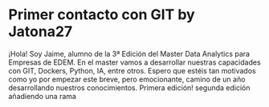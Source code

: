 # Primer contacto con GIT by Jatona27

¡Hola! Soy Jaime, alumno de la 3ª Edición del Master Data Analytics para Empresas de EDEM. En el master vamos a desarrollar nuestras capacidades con GIT, Dockers, Python, IA, entre otros. Espero que estéis tan motivados como yo por empezar este breve, pero emocionante, camino de un año desarrollando nuestros conocimientos.
Primera edición!
segunda edición añadiendo una rama
